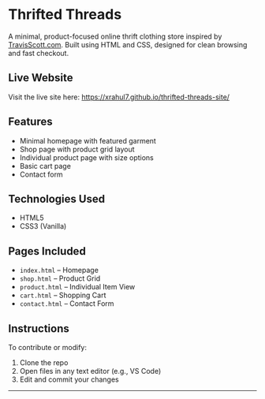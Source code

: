 # Thrifted Threads

A minimal, product-focused online thrift clothing store inspired by [TravisScott.com](https://shop.travisscott.com/). Built using HTML and CSS, designed for clean browsing and fast checkout.

## Live Website
Visit the live site here: https://xrahul7.github.io/thrifted-threads-site/  

## Features
- Minimal homepage with featured garment
- Shop page with product grid layout
- Individual product page with size options
- Basic cart page
- Contact form

## Technologies Used
- HTML5
- CSS3 (Vanilla)

## Pages Included
- `index.html` – Homepage
- `shop.html` – Product Grid
- `product.html` – Individual Item View
- `cart.html` – Shopping Cart
- `contact.html` – Contact Form

## Instructions
To contribute or modify:
1. Clone the repo
2. Open files in any text editor (e.g., VS Code)
3. Edit and commit your changes

---

